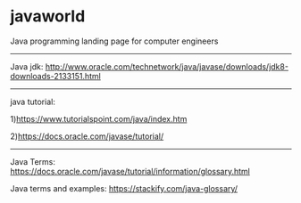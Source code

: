 # javaworld

Java programming landing page for computer engineers

------------------------------------------------------------------------------------

Java jdk: http://www.oracle.com/technetwork/java/javase/downloads/jdk8-downloads-2133151.html

------------------------------------------------------------------------------------

java tutorial: 

1)https://www.tutorialspoint.com/java/index.htm

2)https://docs.oracle.com/javase/tutorial/

------------------------------------------------------------------------------------

Java Terms: https://docs.oracle.com/javase/tutorial/information/glossary.html

Java terms and examples: https://stackify.com/java-glossary/
